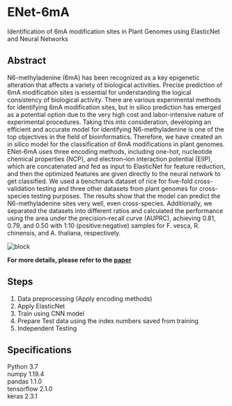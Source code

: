 # ENet-6mA
Identification of 6mA modification sites in Plant Genomes using ElasticNet and Neural Networks

## Abstract
N6-methyladenine (6mA) has been recognized as a key epigenetic alteration that affects a variety of biological activities. Precise prediction of 6mA modification sites is essential for understanding the logical consistency of biological activity. There are various experimental methods for identifying 6mA modification sites, but in silico prediction has emerged as a potential option due to the very high cost and labor-intensive nature of experimental procedures. Taking this into consideration, developing an efficient and accurate model for identifying N6-methyladenine is one of the top objectives in the field of bioinformatics. Therefore, we have created an in silico model for the classification of 6mA modifications in plant genomes. ENet-6mA uses three encoding methods, including one-hot, nucleotide chemical properties (NCP), and electron–ion interaction potential (EIIP), which are concatenated and fed as input to ElasticNet for feature reduction, and then the optimized features are given directly to the neural network to get classified. We used a benchmark dataset of rice for five-fold cross-validation testing and three other datasets from plant genomes for cross-species testing purposes. The results show that the model can predict the N6-methyladenine sites very well, even cross-species. Additionally, we separated the datasets into different ratios and calculated the performance using the area under the precision–recall curve (AUPRC), achieving 0.81, 0.79, and 0.50 with 1:10 (positive:negative) samples for F. vesca, R. chinensis, and A. thaliana, respectively.

![block](https://user-images.githubusercontent.com/80881943/179127910-bc88a2d1-13bc-40bc-b2d7-ee4ee0489bbb.PNG)

**For more details, please refer to the [paper](https://doi.org/10.3390/ijms23158314)**

## Steps
1. Data preprocessing (Apply encoding methods)
2. Apply ElasticNet 
3. Train using CNN model
4. Prepare Test data using the index numbers saved from training
5. Independent Testing



## Specifications
Python 3.7\
numpy 1.19.4\
pandas 1.1.0\
tensorflow 2.1.0\
keras 2.3.1
